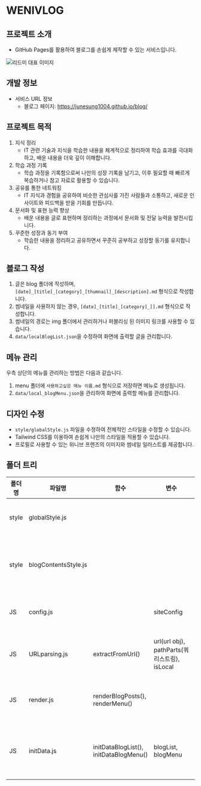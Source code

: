 # WENIVLOG

## 프로젝트 소개

- GitHub Pages를 활용하여 블로그를 손쉽게 제작할 수 있는 서비스입니다.

![리드미 대표 이미지](img/1.png)

## 개발 정보

- 서비스 URL 정보
  - 블로그 페이지: https://junesung1004.github.io/blog/

## 프로젝트 목적

1. 지식 정리
   - IT 관련 기술과 지식을 학습한 내용을 체계적으로 정리하여 학습 효과를 극대화하고, 배운 내용을 더욱 깊이 이해합니다.
2. 학습 과정 기록
   - 학습 과정을 기록함으로써 나만의 성장 기록을 남기고, 이후 필요할 때 빠르게 복습하거나 참고 자료로 활용할 수 있습니다.
3. 공유를 통한 네트워킹
   - IT 지식과 경험을 공유하여 비슷한 관심사를 가진 사람들과 소통하고, 새로운 인사이트와 피드백을 받을 기회를 만듭니다.
4. 문서화 및 표현 능력 향상
   - 배운 내용을 글로 표현하며 정리하는 과정에서 문서화 및 전달 능력을 발전시킵니다.
5. 꾸준한 성장과 동기 부여
   - 학습한 내용을 정리하고 공유하면서 꾸준히 공부하고 성장할 동기를 유지합니다.

## 블로그 작성

1. 글은 blog 폴더에 작성하며, `[date]_[title]_[category]_[thumnail]_[description].md` 형식으로 작성합니다.
2. 썸네일을 사용하지 않는 경우, `[date]_[title]_[category]_[].md` 형식으로 작성합니다.
3. 썸네일의 경로는 img 폴더에서 관리하거나 퍼블리싱 된 이미지 링크를 사용할 수 있습니다.
4. `data/localBlogList.json`을 수정하여 화면에 출력할 글을 관리합니다.

## 메뉴 관리

우측 상단의 메뉴를 관리하는 방법은 다음과 같습니다.

1. menu 폴더에 `사용하고싶은 메뉴 이름.md` 형식으로 저장하면 메뉴로 생성됩니다.
2. `data/local_blogMenu.json`을 관리하여 화면에 출력할 메뉴를 관리합니다.

## 디자인 수정

- `style/globalStyle.js` 파일을 수정하여 전체적인 스타일을 수정할 수 있습니다.
- Tailwind CSS를 이용하여 손쉽게 나만의 스타일을 적용할 수 있습니다.
- 프로필로 사용할 수 있는 위니브 프렌즈의 이미지와 썸네일 일러스트를 제공합니다.

## 폴더 트리

| 폴더명 | 파일명               | 함수                                   | 변수                                         | 비고                          |
| ------ | -------------------- | -------------------------------------- | -------------------------------------------- | ----------------------------- |
| style  | globalStyle.js       |                                        |                                              | 전역 스타일 설정              |
| style  | blogContentsStyle.js |                                        |                                              | 블로그 컨텐츠 스타일 설정     |
| JS     | config.js            |                                        | siteConfig                                   | 사이트 설정 정보              |
| JS     | URLparsing.js        | extractFromUrl()                       | url(url obj), pathParts(쿼리스트링), isLocal | URL 파싱, 스키마 확인         |
| JS     | render.js            | renderBlogPosts(), renderMenu()        |                                              | 데이터를 DOM에 렌더링         |
| JS     | initData.js          | initDataBlogList(), initDataBlogMenu() | blogList, blogMenu                           | 초기 데이터 로딩, 스키마 확인 |
